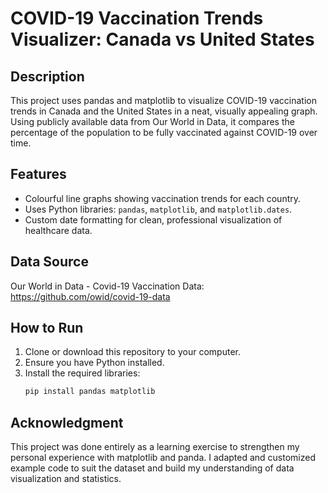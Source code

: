 # COVID-19 Vaccination Trends Visualizer: Canada vs United States

## Description
This project uses pandas and matplotlib to visualize COVID-19 vaccination trends in Canada and the United States in a neat, visually appealing graph. Using publicly available data from Our World in Data, it compares the percentage of the population to be fully vaccinated against COVID-19 over time. 

## Features
- Colourful line graphs showing vaccination trends for each country.
- Uses Python libraries: `pandas`, `matplotlib`, and `matplotlib.dates`. 
- Custom date formatting for clean, professional visualization of healthcare data.

## Data Source
Our World in Data - Covid-19 Vaccination Data: https://github.com/owid/covid-19-data

## How to Run
1. Clone or download this repository to your computer.
2. Ensure you have Python installed.
3. Install the required libraries:
   ```bash
   pip install pandas matplotlib

## Acknowledgment 
This project was done entirely as a learning exercise to strengthen my personal experience with matplotlib and panda. I adapted and customized example code to suit the dataset and build my understanding of data visualization and statistics.

